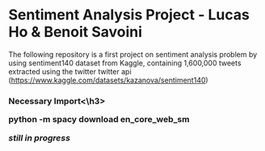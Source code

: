 # Sentiment Analysis Project - Lucas Ho & Benoit Savoini

The following repository is a first project on sentiment analysis problem by using sentiment140 dataset from Kaggle, containing 1,600,000 tweets extracted using the twitter twitter api (https://www.kaggle.com/datasets/kazanova/sentiment140)

<h3>Necessary Import<\h3>

python -m spacy download en_core_web_sm

*still in progress*